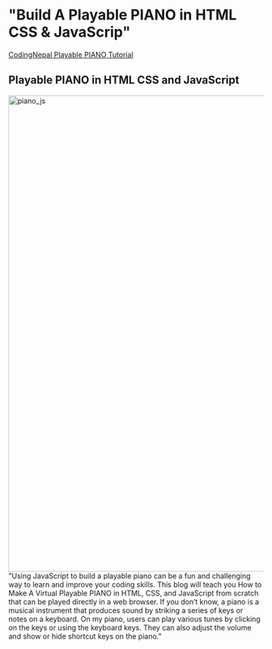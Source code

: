 # "Build A Playable PIANO in HTML CSS & JavaScrip"
[CodingNepal Playable PIANO Tutorial](https://www.codingnepalweb.com/playable-piano-html-css-javascript/)
## Playable PIANO in HTML CSS and JavaScript 
<img width="939" alt="piano_js" src="https://github.com/mtapirina/playable_piano_javascript/assets/116927372/c209bc49-29cf-4cef-8a87-d536ea4af072">
"Using JavaScript to build a playable piano can be a fun and challenging way to learn and improve your coding skills.
This blog will teach you How to Make A Virtual Playable PIANO in HTML, CSS, and JavaScript from scratch that can be played directly in a web browser.
If you don’t know, a piano is a musical instrument that produces sound by striking a series of keys or notes on a keyboard. 
On my piano, users can play various tunes by clicking on the keys or using the keyboard keys. 
They can also adjust the volume and show or hide shortcut keys on the piano."
